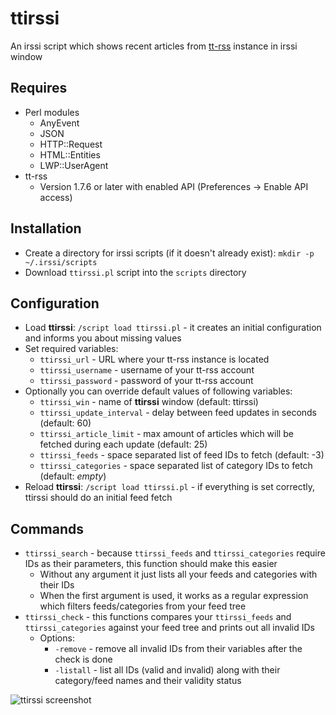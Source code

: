 # ttirssi

An irssi script which shows recent articles from [tt-rss](https://tt-rss.org/gitlab/fox/tt-rss/wikis/home) instance in irssi window 

## Requires
* Perl modules
    * AnyEvent
    * JSON
    * HTTP::Request
    * HTML::Entities
    * LWP::UserAgent
* tt-rss
    * Version 1.7.6 or later with enabled API (Preferences -> Enable API access)

## Installation
* Create a directory for irssi scripts (if it doesn't already exist): `mkdir -p ~/.irssi/scripts`
* Download `ttirssi.pl` script into the `scripts` directory

## Configuration
* Load **ttirssi**: `/script load ttirssi.pl` - it creates an initial configuration and informs you about missing values
* Set required variables:
    * `ttirssi_url` - URL where your tt-rss instance is located
    * `ttirssi_username` - username of your tt-rss account
    * `ttirssi_password` - password of your tt-rss account
* Optionally you can override default values of following variables:
    * `ttirssi_win` - name of **ttirssi** window (default: ttirssi)
    * `ttirssi_update_interval` - delay between feed updates in seconds (default: 60)
    * `ttirssi_article_limit` - max amount of articles which will be fetched during each update (default: 25)
    * `ttirssi_feeds` - space separated list of feed IDs to fetch (default: -3)
    * `ttirssi_categories` - space separated list of category IDs to fetch (default: *empty*)
* Reload **ttirssi**: `/script load ttirssi.pl` - if everything is set correctly, ttirssi should do an initial feed fetch

## Commands
* `ttirssi_search` - because `ttirssi_feeds` and `ttirssi_categories` require IDs as their parameters, this function should make this easier
    * Without any argument it just lists all your feeds and categories with their IDs
    * When the first argument is used, it works as a regular expression which filters feeds/categories from your feed tree
* `ttirssi_check` - this functions compares your `ttirssi_feeds` and `ttirssi_categories` against your feed tree and prints out all invalid IDs
    * Options:
        * `-remove` - remove all invalid IDs from their variables after the check is done
        * `-listall` - list all IDs (valid and invalid) along with their category/feed names and their validity status

![ttirssi screenshot](/../assets/assets/ttirssi.png?raw=true)
